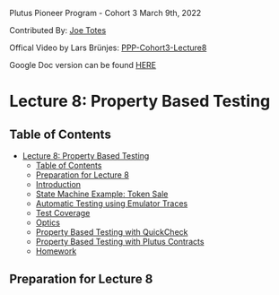Plutus Pioneer Program - Cohort 3 
March 9th, 2022

Contributed By:
[Joe Totes](https://github.com/Totes5706)


Offical Video by Lars Brünjes: [PPP-Cohort3-Lecture8](https://youtu.be/mqHifIPefus)

Google Doc version can be found [HERE](https://docs.google.com/document/d/1Z41CULV7lEXOZEOQDcjEN2ExWQ0fqsTydupI7jybC1U/edit?usp=sharing)

# Lecture 8: Property Based Testing

## Table of Contents

- [Lecture 8: Property Based Testing](#lecture-8-property-based-testing)
  - [Table of Contents](#table-of-contents)
  - [Preparation for Lecture 8](#preparation-for-lecture-8)
  - [Introduction](#introduction)
  - [State Machine Example: Token Sale](#state-machine-example-token-sale)
  - [Automatic Testing using Emulator Traces](#automatic-testing-using-emulator-traces)
  - [Test Coverage](#test-coverage)
  - [Optics](#optics)
  - [Property Based Testing with QuickCheck](#property-based-testing-with-quickcheck)
  - [Property Based Testing with Plutus Contracts](#property-based-testing-with-plutus-contracts)
  - [Homework](#homework)

## Preparation for Lecture 8
